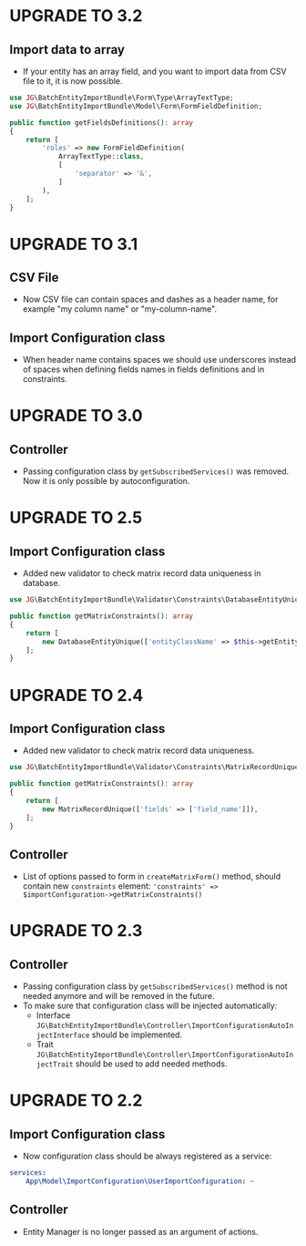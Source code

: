 UPGRADE TO 3.2
=======================

Import data to array
--------------
* If your entity has an array field, and you want to import data from CSV file to it, it is now possible.

```php
use JG\BatchEntityImportBundle\Form\Type\ArrayTextType;
use JG\BatchEntityImportBundle\Model\Form\FormFieldDefinition;

public function getFieldsDefinitions(): array
{
    return [
        'roles' => new FormFieldDefinition(
            ArrayTextType::class,
            [
                'separator' => '&',
            ]
        ),
    ];
}
```


UPGRADE TO 3.1
=======================

CSV File
--------------
* Now CSV file can contain spaces and dashes as a header name, for example "my column name" or "my-column-name".

Import Configuration class
--------------
* When header name contains spaces we should use underscores instead of spaces when defining fields names in fields definitions and in constraints.


UPGRADE TO 3.0
=======================

Controller
--------------
* Passing configuration class by `getSubscribedServices()` was removed. Now it is only possible by autoconfiguration.


UPGRADE TO 2.5
=======================

Import Configuration class
--------------
* Added new validator to check matrix record data uniqueness in database.
```php
use JG\BatchEntityImportBundle\Validator\Constraints\DatabaseEntityUnique;

public function getMatrixConstraints(): array
{
    return [
        new DatabaseEntityUnique(['entityClassName' => $this->getEntityClassName(), 'fields' => ['field_name']]),
    ];
}
```

UPGRADE TO 2.4
=======================

Import Configuration class
--------------
* Added new validator to check matrix record data uniqueness.
```php
use JG\BatchEntityImportBundle\Validator\Constraints\MatrixRecordUnique;

public function getMatrixConstraints(): array
{
    return [
        new MatrixRecordUnique(['fields' => ['field_name']]),
    ];
}
```

Controller
--------------
* List of options passed to form in `createMatrixForm()` method, should contain new `constraints` element:
`'constraints' => $importConfiguration->getMatrixConstraints()`

UPGRADE TO 2.3
=======================

Controller
--------------
* Passing configuration class by `getSubscribedServices()` method is not needed anymore and will be removed in the future.
* To make sure that configuration class will be injected automatically:
  * Interface `JG\BatchEntityImportBundle\Controller\ImportConfigurationAutoInjectInterface` should be implemented.
  * Trait `JG\BatchEntityImportBundle\Controller\ImportConfigurationAutoInjectTrait` should be used to add needed methods.


UPGRADE TO 2.2
=======================

Import Configuration class
--------------
* Now configuration class should be always registered as a service:
```yaml
services:
    App\Model\ImportConfiguration\UserImportConfiguration: ~
```

Controller
--------------
* Entity Manager is no longer passed as an argument of actions.

